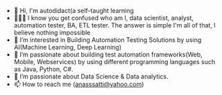 - 👋 Hi, I'm autodidact(a self-taught learning
- 👋👋👋 I know you get confused who am I, data scientist, analyst, automation tester, BA, ETL tester. The answer is simple I'm all of that, I believe nothing impossible
- 👀 I’m interested in Building Automation Testing Solutions by using AI(Machine Learning, Deep Learning)
- 🌱 I’m passionate about building test automation frameworks(Web, Mobile, Webservices) by using different programming languages such as Java, Python, C#.
- 🌱 I’m passionate about Data Science & Data analytics.
- 📫 How to reach me (anasssatti@yahoo.com)

<!---
Anassatti/Anassatti is a ✨ special ✨ repository because its `README.md` (this file) appears on your GitHub profile.
You can click the Preview link to take a look at your changes.
--->
